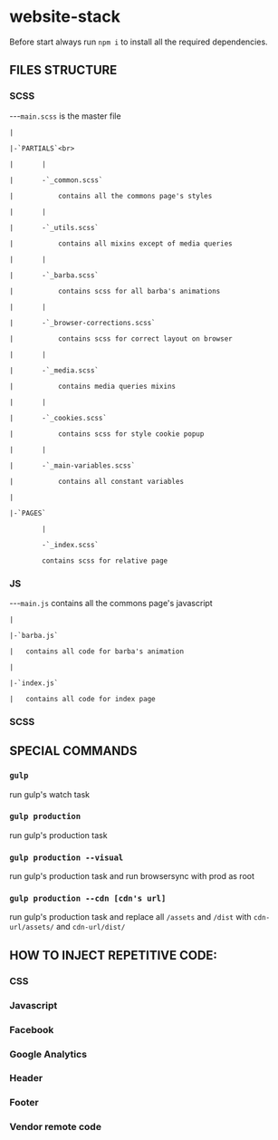 # website-stack
Before start always run `npm i` to install all the required dependencies.

## FILES STRUCTURE

### SCSS

---`main.scss` is the master file

	|
	
	|-`PARTIALS`<br>
	
	|		|
	
    |		-`_common.scss`
	
	|			contains all the commons page's styles
	
	|		|
	
    |		-`_utils.scss`
	
	|			contains all mixins except of media queries
	
	|		|
	
    |		-`_barba.scss` 
	
	|			contains scss for all barba's animations
	
	|		|
	
    |		-`_browser-corrections.scss`
	
	|			contains scss for correct layout on browser
	
	|		|
	
    |		-`_media.scss`
	
	|			contains media queries mixins
	
	|		|
	
    |		-`_cookies.scss`
	
	|			contains scss for style cookie popup
	
	|		|
	
    |		-`_main-variables.scss` 
	
	|			contains all constant variables
	
	|
	
	|-`PAGES`
	
            |
			
    		-`_index.scss`
			
            contains scss for relative page

### JS

---`main.js` contains all the commons page's javascript

	|
	
	|-`barba.js`
	
	|   contains all code for barba's animation
	
	|
	
	|-`index.js`
	
	|   contains all code for index page

### SCSS

## SPECIAL COMMANDS

### `gulp`
run gulp's watch task

### `gulp production`
run gulp's production task

### `gulp production --visual`
run gulp's production task and run browsersync with prod as root

### `gulp production --cdn [cdn's url]`
run gulp's production task and replace all `/assets` and `/dist` with `cdn-url/assets/` and `cdn-url/dist/`

## HOW TO INJECT REPETITIVE CODE:

### CSS

<!-- inject:css -->
<!-- endinject -->

### Javascript
<!-- inject:js -->
<!-- endinject -->

### Facebook
<!-- inject:facebookpixel:html -->
<!-- endinject -->

### Google Analytics
<!-- inject:googleanalytics:html -->
<!-- endinject -->

### Header
<!-- inject:header:html -->
<!-- endinject -->

### Footer
<!-- inject:footer:html -->
<!-- endinject -->

### Vendor remote code
<!-- inject:vendorremotecode:html -->
<!-- endinject -->


